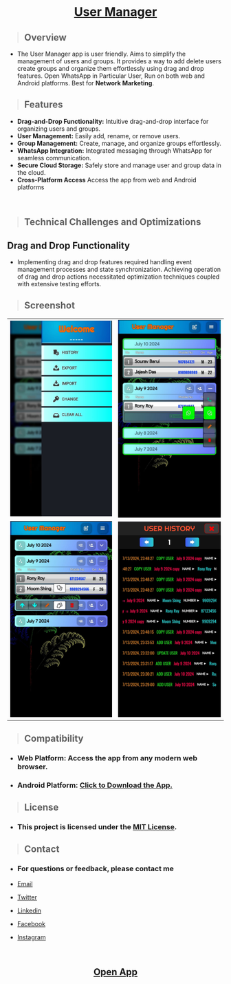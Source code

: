 [<h1 align="center"> User Manager </h1>](https://elsesourav.github.io/user-manager)

> ## Overview
 - The User Manager app is user friendly. Aims to simplify the management of users and groups. It provides a way to add delete users create groups and organize them effortlessly using drag and drop features. Open WhatsApp in Particular User, Run on both web and Android platforms. Best for **Network Marketing**.

> ## Features
- **Drag-and-Drop Functionality:** Intuitive drag-and-drop interface for organizing users and groups.
- **User Management:** Easily add, rename, or remove users.
- **Group Management:** Create, manage, and organize groups effortlessly.
- **WhatsApp Integration:** Integrated messaging through WhatsApp for seamless communication.
- **Secure Cloud Storage:** Safely store and manage user and group data in the cloud.
- **Cross-Platform Access** Access the app from web and Android platforms

<br>

> ## Technical Challenges and Optimizations
## Drag and Drop Functionality
- Implementing drag and drop features required handling event management processes and state synchronization. Achieving operation of drag and drop actions necessitated optimization techniques coupled with extensive testing efforts.

> ## Screenshot
<table>
  <tr>
    <td>
      <img src="./src/img/img2.jpeg">
    </td>
    <td>
      <img src="./src/img/img1.jpeg">
    </td>
  </tr>
  <tr>
    <td>
      <img src="./src/img/img0.jpeg">
    </td>
    <td>
      <img src="./src/img/img3.jpeg">
    </td>
  </tr>
</table>

> ## Compatibility
- ### Web Platform: Access the app from any modern web browser.
- ### Android Platform: [Click to Download the App.]()

> ## License

- ### This project is licensed under the [MIT License](./LICENSE.md).

> ## Contact

- ### For questions or feedback, please contact me

-  [Email](https://elsesourav@gmail.com)
-  [Twitter](https://twitter.com/elsesourav)
-  [Linkedin](https://linkedin.com/in/elsesourav)
-  [Facebook](https://fb.com/elsesourav)
-  [Instagram](https://instagram.com/elsesourav)

<br />

[<h2 align="center"> Open App </h2>](https://elsesourav.github.io/user-manager)